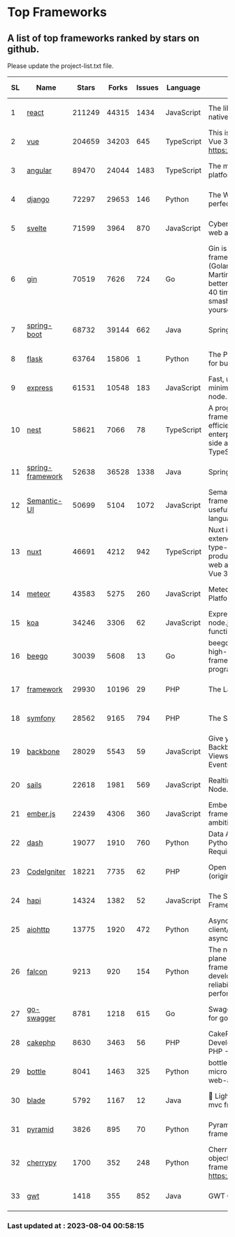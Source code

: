 # Top Frameworks
## A list of top frameworks ranked by stars on github.  
Please update the project-list.txt file.

| SL| Name  | Stars| Forks| Issues | Language | Description | Last Commit |
| --| ------| -----| ---- | ------ | -------- | ----------- | ----------- |
| 1 | [react](https://github.com/facebook/react) | 211249 | 44315 | 1434 | JavaScript | The library for web and native user interfaces | 2023-08-03 19:02:18 |
| 2 | [vue](https://github.com/vuejs/vue) | 204659 | 34203 | 645 | TypeScript | This is the repo for Vue 2. For Vue 3, go to https://github.com/vuejs/core | 2023-04-27 09:43:19 |
| 3 | [angular](https://github.com/angular/angular) | 89470 | 24044 | 1483 | TypeScript | The modern web developer’s platform | 2023-08-03 18:34:53 |
| 4 | [django](https://github.com/django/django) | 72297 | 29653 | 146 | Python | The Web framework for perfectionists with deadlines. | 2023-08-03 17:44:36 |
| 5 | [svelte](https://github.com/sveltejs/svelte) | 71599 | 3964 | 870 | JavaScript | Cybernetically enhanced web apps | 2023-08-03 17:05:11 |
| 6 | [gin](https://github.com/gin-gonic/gin) | 70519 | 7626 | 724 | Go | Gin is a HTTP web framework written in Go (Golang). It features a Martini-like API with much better performance -- up to 40 times faster. If you need smashing performance, get yourself some Gin. | 2023-06-05 01:52:39 |
| 7 | [spring-boot](https://github.com/spring-projects/spring-boot) | 68732 | 39144 | 662 | Java | Spring Boot | 2023-08-03 20:57:36 |
| 8 | [flask](https://github.com/pallets/flask) | 63764 | 15806 | 1 | Python | The Python micro framework for building web applications. | 2023-08-01 16:59:06 |
| 9 | [express](https://github.com/expressjs/express) | 61531 | 10548 | 183 | JavaScript | Fast, unopinionated, minimalist web framework for node. | 2023-05-16 01:53:48 |
| 10 | [nest](https://github.com/nestjs/nest) | 58621 | 7066 | 78 | TypeScript | A progressive Node.js framework for building efficient, scalable, and enterprise-grade server-side applications with TypeScript/JavaScript 🚀 | 2023-08-03 06:47:38 |
| 11 | [spring-framework](https://github.com/spring-projects/spring-framework) | 52638 | 36528 | 1338 | Java | Spring Framework | 2023-08-04 00:40:17 |
| 12 | [Semantic-UI](https://github.com/Semantic-Org/Semantic-UI) | 50699 | 5104 | 1072 | JavaScript | Semantic is a UI component framework based around useful principles from natural language. | 2023-01-11 17:05:32 |
| 13 | [nuxt](https://github.com/nuxt/nuxt) | 46691 | 4212 | 942 | TypeScript | Nuxt is an intuitive and extendable way to create type-safe, performant and production-grade full-stack web apps and websites with Vue 3. | 2023-08-03 17:39:40 |
| 14 | [meteor](https://github.com/meteor/meteor) | 43583 | 5275 | 260 | JavaScript | Meteor, the JavaScript App Platform | 2023-08-03 18:46:16 |
| 15 | [koa](https://github.com/koajs/koa) | 34246 | 3306 | 62 | JavaScript | Expressive middleware for node.js using ES2017 async functions | 2023-05-17 07:50:49 |
| 16 | [beego](https://github.com/beego/beego) | 30039 | 5608 | 13 | Go | beego is an open-source, high-performance web framework for the Go programming language. | 2023-07-31 15:08:36 |
| 17 | [framework](https://github.com/laravel/framework) | 29930 | 10196 | 29 | PHP | The Laravel Framework. | 2023-08-03 16:01:14 |
| 18 | [symfony](https://github.com/symfony/symfony) | 28562 | 9165 | 794 | PHP | The Symfony PHP framework | 2023-08-03 14:50:17 |
| 19 | [backbone](https://github.com/jashkenas/backbone) | 28029 | 5543 | 59 | JavaScript | Give your JS App some Backbone with Models, Views, Collections, and Events | 2023-07-28 19:23:02 |
| 20 | [sails](https://github.com/balderdashy/sails) | 22618 | 1981 | 569 | JavaScript | Realtime MVC Framework for Node.js | 2023-07-21 23:31:37 |
| 21 | [ember.js](https://github.com/emberjs/ember.js) | 22439 | 4306 | 360 | JavaScript | Ember.js - A JavaScript framework for creating ambitious web applications | 2023-07-31 01:29:54 |
| 22 | [dash](https://github.com/plotly/dash) | 19077 | 1910 | 760 | Python | Data Apps & Dashboards for Python. No JavaScript Required. | 2023-07-25 15:55:07 |
| 23 | [CodeIgniter](https://github.com/bcit-ci/CodeIgniter) | 18221 | 7735 | 62 | PHP | Open Source PHP Framework (originally from EllisLab) | 2023-04-07 17:57:13 |
| 24 | [hapi](https://github.com/hapijs/hapi) | 14324 | 1382 | 52 | JavaScript | The Simple, Secure Framework Developers Trust | 2023-04-24 22:09:20 |
| 25 | [aiohttp](https://github.com/aio-libs/aiohttp) | 13775 | 1920 | 472 | Python | Asynchronous HTTP client/server framework for asyncio and Python | 2023-08-03 14:33:22 |
| 26 | [falcon](https://github.com/falconry/falcon) | 9213 | 920 | 154 | Python | The no-magic web data plane API and microservices framework for Python developers, with a focus on reliability, correctness, and performance at scale. | 2023-07-18 11:41:57 |
| 27 | [go-swagger](https://github.com/go-swagger/go-swagger) | 8781 | 1218 | 615 | Go | Swagger 2.0 implementation for go | 2023-07-24 18:20:14 |
| 28 | [cakephp](https://github.com/cakephp/cakephp) | 8630 | 3463 | 56 | PHP | CakePHP: The Rapid Development Framework for PHP - Official Repository | 2023-07-30 23:14:03 |
| 29 | [bottle](https://github.com/bottlepy/bottle) | 8041 | 1463 | 325 | Python | bottle.py is a fast and simple micro-framework for python web-applications. | 2022-09-05 15:24:52 |
| 30 | [blade](https://github.com/lets-blade/blade) | 5792 | 1167 | 12 | Java | :rocket: Lightning fast and elegant mvc framework for Java8 | 2023-06-16 05:18:49 |
| 31 | [pyramid](https://github.com/Pylons/pyramid) | 3826 | 895 | 70 | Python | Pyramid - A Python web framework | 2023-05-11 06:49:29 |
| 32 | [cherrypy](https://github.com/cherrypy/cherrypy) | 1700 | 352 | 248 | Python | CherryPy is a pythonic, object-oriented HTTP framework.      https://cherrypy.dev | 2023-05-04 23:04:12 |
| 33 | [gwt](https://github.com/gwtproject/gwt) | 1418 | 355 | 852 | Java | GWT Open Source Project | 2023-07-03 13:48:40 |

### Last updated at : 2023-08-04 00:58:15
